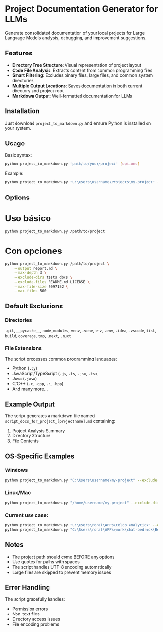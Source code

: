 # Project Documentation Generator for LLMs

Generate consolidated documentation of your local projects for Large Language Models analysis, debugging, and improvement suggestions.

## Features

- **Directory Tree Structure**: Visual representation of project layout
- **Code File Analysis**: Extracts content from common programming files
- **Smart Filtering**: Excludes binary files, large files, and common system directories
- **Multiple Output Locations**: Saves documentation in both current directory and project root
- **Markdown Output**: Well-formatted documentation for LLMs

## Installation

Just download `project_to_markdown.py` and ensure Python is installed on your system.

## Usage

Basic syntax:
```bash
python project_to_markdown.py "path/to/your/project" [options]
```

Example:
```bash
python project_to_markdown.py "C:\Users\username\Projects\my-project" --exclude-dirs ref logs
```

## Options

# Uso básico
```bash
python project_to_markdown.py /path/to/project
```

# Con opciones
```bash
python project_to_markdown.py /path/to/project \
    --output report.md \
    --max-depth 3 \
    --exclude-dirs tests docs \
    --exclude-files README.md LICENSE \
    --max-file-size 2097152 \
    --max-files 500
```

## Default Exclusions

### Directories
`.git`, `__pycache__`, `node_modules`, `venv`, `.venv`, `env`, `.env`, `.idea`, `.vscode`, `dist`, `build`, `coverage`, `tmp`, `.next`, `.nuxt`

### File Extensions
The script processes common programming languages:
- Python (`.py`)
- JavaScript/TypeScript (`.js`, `.ts`, `.jsx`, `.tsx`)
- Java (`.java`)
- C/C++ (`.c`, `.cpp`, `.h`, `.hpp`)
- And many more...

## Example Output

The script generates a markdown file named `script_docs_for_project_[projectname].md` containing:

1. Project Analysis Summary
2. Directory Structure
3. File Contents

## OS-Specific Examples

### Windows
```bash
python project_to_markdown.py "C:\Users\username\my-project" --exclude-dirs temp cache
```

### Linux/Mac
```bash
python project_to_markdown.py "/home/username/my-project" --exclude-dirs temp cache
```

### Current use case:
```bash
python project_to_markdown.py "C:\Users\ronal\APPs\telco_analytics" --exclude-dirs ref logs
python project_to_markdown.py "C:\Users\ronal\APPs\work\chat-bedrock\BedrockChatInterface" --exclude-dirs ref logs
```

## Notes

- The project path should come BEFORE any options
- Use quotes for paths with spaces
- The script handles UTF-8 encoding automatically
- Large files are skipped to prevent memory issues

## Error Handling

The script gracefully handles:
- Permission errors
- Non-text files
- Directory access issues
- File encoding problems